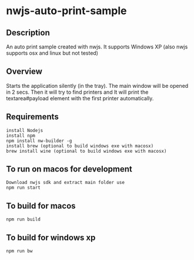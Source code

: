 
# nwjs-auto-print-sample

## Description
An auto print sample created with nwjs. 
It supports Windows XP 
(also nwjs supports osx and linux but not tested)


## Overview
Starts the application silently (in the tray). The main window will be opened in 2 secs. 
Then it will try to find printers and It will print the textarea#payload element with the first printer automatically.

## Requirements
```
install Nodejs
install npm
npm install nw-builder -g
install brew (optional to build windows exe with macosx)
brew install wine (optional to build windows exe with macosx)
```

## To run on macos for development
```
Download nwjs sdk and extract main folder use 
npm run start
```

## To build for macos
```
npm run build
```

## To build for windows xp
```
npm run bw
```

